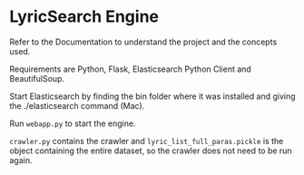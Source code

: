 # LyricSearch Engine

Refer to the Documentation to understand the project and the concepts used.

Requirements are Python, Flask, Elasticsearch Python Client and BeautifulSoup.

Start Elasticsearch by finding the bin folder where it was installed and giving the ./elasticsearch command (Mac).


Run ```webapp.py``` to start the engine.



```crawler.py``` contains the crawler and ```lyric_list_full_paras.pickle``` is the object containing the entire dataset, so the crawler does not need to be run again.
